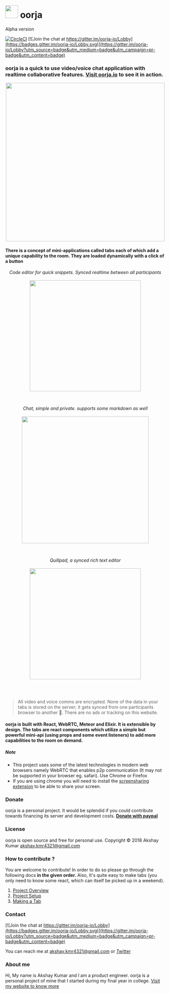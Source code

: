 # <span><img src="http://svgshare.com/i/1pX.svg" alt="" height="40px" width="40px"/> oorja </span> 
<span>Alpha version</span>

[![CircleCI](https://circleci.com/gh/akshayKMR/oorja/tree/master.svg?style=svg&circle-token=4a0bb88da10bed1c0242fbd0a050f1dab2986e2b)](https://circleci.com/gh/akshayKMR/oorja/tree/master) [![Join the chat at https://gitter.im/oorja-io/Lobby](https://badges.gitter.im/oorja-io/Lobby.svg)](https://gitter.im/oorja-io/Lobby?utm_source=badge&utm_medium=badge&utm_campaign=pr-badge&utm_content=badge)

### oorja is a quick to use video/voice chat application with realtime collaborative features. [Visit oorja.io](https://oorja.io) to see it in action.

<p align="center">
    <img align="center" height="500px" src="https://d1laijbq9p776p.cloudfront.net/screenshare2.png" alt=""/>
</p>

#### There is a concept of mini-applications called tabs each of which add a unique capability to the room. They are loaded dynamically with a click of a button

<p align="center">
    <i> Code editor for quick snippets. Synced realtime between all participants </i> <br/><br/>
    <img align="center" height="350px" src="https://d1laijbq9p776p.cloudfront.net/codepad_demo2.gif" alt=""/>
</p>
<br/>
<p align="center">
    <i> Chat, simple and private. supports some markdown as well </i> <br/><br/>
    <img align="center" height="400px" src="https://d1laijbq9p776p.cloudfront.net/chat_demo2.gif" alt=""/>
</p>
<br/>
<p align="center">
    <i> Quillpad, a synced rich text editor </i> <br/><br/>
    <img align="center" height="350px" src="https://d1laijbq9p776p.cloudfront.net/quill_demo2.gif" alt=""/>
</p>
<br/><br/>

> All video and voice comms are encrypted. None of the data in your tabs is stored on the server; it gets synced from one participants browser to another 🔮. There are no ads or tracking on this website.

#### oorja is built with React, WebRTC, Meteor and Elixir. It is extensible by design. The tabs are react components which utilize a simple but powerful mini-api (using props and some event listeners) to add more capabilities to the room on demand.

##### Note
 -  This project uses some of the latest technologies in modern web browsers namely WebRTC that enables p2p communication (It may not be supported in your browser eg. safari). Use Chrome or Firefox
 -  If you are using chrome you will need to install the [screensharing extension](https://chrome.google.com/webstore/detail/oorja-screensharing/kobkjhijljmjkobadoknmhakgfpkhiff?hl=en-US) to be able to share your screen.

### Donate
oorja is a personal project. It would be splendid if you could contribute towards financing its server and development costs. **[Donate with paypal](https://github.com/akshayKMR/oorja)**

### License
oorja is open source and free for personal use.
Copyright © 2018 Akshay Kumar akshay.kmr4321@gmail.com


### How to contribute ?
You are welcome to contribute! In order to do so please go through the following docs **in the given order.**
Also, It's quite easy to make tabs (you only need to know some react, which can itself be picked up in a weekend).
 1. [Project Overview](docs/project-overview.md)
 2. [Project Setup](docs/project-setup.md)
 3. [Making a Tab](docs/make-a-tab.md)

### Contact
[![Join the chat at https://gitter.im/oorja-io/Lobby](https://badges.gitter.im/oorja-io/Lobby.svg)](https://gitter.im/oorja-io/Lobby?utm_source=badge&utm_medium=badge&utm_campaign=pr-badge&utm_content=badge)

You can reach me at akshay.kmr4321@gmail.com or <a href="https://twitter.com/uberakshay/">Twitter</a> 
### About me
Hi, My name is Akshay Kumar and I am a product engineer. oorja is a personal project of mine that I started during my final year in college. [Visit my website to know more](http://akshay.oorja.io/)


